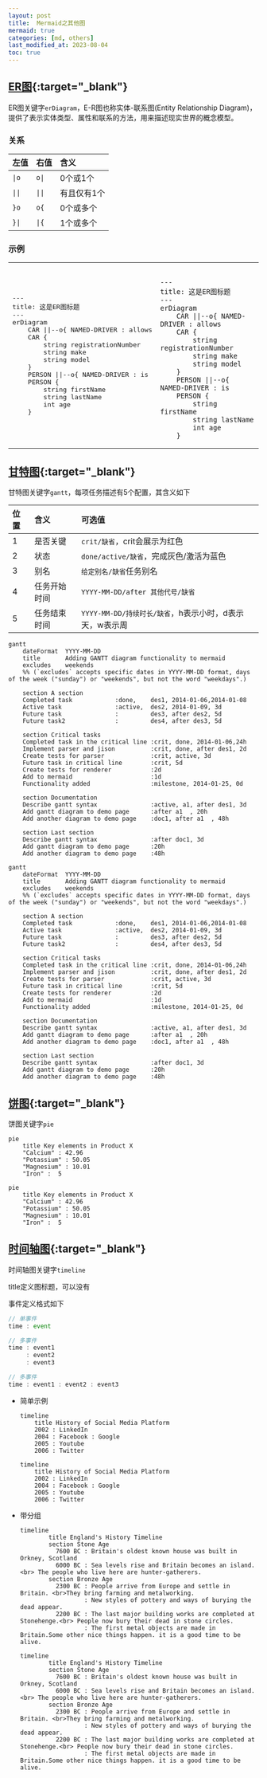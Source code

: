 ```yaml
---
layout: post
title:  Mermaid之其他图
mermaid: true
categories: [md, others]
last_modified_at: 2023-08-04
toc: true
---
```


## [ER图](https://mermaid.js.org/syntax/entityRelationshipDiagram.html){:target="_blank"}

ER图关键字`erDiagram`，E-R图也称实体-联系图(Entity Relationship Diagram)，提供了表示实体类型、属性和联系的方法，用来描述现实世界的概念模型。

### 关系

| 左值                        | 右值                        | 含义     |
|:--------------------------|:--------------------------|:-------|
| <code>&#124;o</code>      | <code>o&#124;</code>      | 0个或1个  |
| <code>&#124;&#124;</code> | <code>&#124;&#124;</code> | 有且仅有1个 |
| `}o`                      | `o{`                      | 0个或多个  |
| <code>}&#124;</code>      | <code>&#124;{</code>      | 1个或多个  |

### 示例

<table>
<tr>
<td><pre>
---
title: 这是ER图标题
---
erDiagram
    CAR ||--o{ NAMED-DRIVER : allows
    CAR {
        string registrationNumber
        string make
        string model
    }
    PERSON ||--o{ NAMED-DRIVER : is
    PERSON {
        string firstName
        string lastName
        int age
    }
</pre></td>
<td><pre><code class="language-mermaid">
---
title: 这是ER图标题
---
erDiagram
    CAR ||--o{ NAMED-DRIVER : allows
    CAR {
        string registrationNumber
        string make
        string model
    }
    PERSON ||--o{ NAMED-DRIVER : is
    PERSON {
        string firstName
        string lastName
        int age
    }
</code></pre></td>
</tr>
</table>

## [甘特图](https://mermaid.js.org/syntax/gantt.html){:target="_blank"}

甘特图关键字`gantt`，每项任务描述有5个配置，其含义如下

| 位置  | 含义     | 可选值                                  |
|:----|:-------|:-------------------------------------|
| 1   | 是否关键   | `crit/缺省`，crit会展示为红色                 |
| 2   | 状态     | `done/active/缺省`，完成灰色/激活为蓝色          |
| 3   | 别名     | `给定别名/缺省`任务别名                        |
| 4   | 任务开始时间 | `YYYY-MM-DD/after 其他代号/缺省`           |
| 5   | 任务结束时间 | `YYYY-MM-DD/持续时长/缺省`，h表示小时，d表示天，w表示周 |

```
gantt
    dateFormat  YYYY-MM-DD
    title       Adding GANTT diagram functionality to mermaid
    excludes    weekends
    %% (`excludes` accepts specific dates in YYYY-MM-DD format, days of the week ("sunday") or "weekends", but not the word "weekdays".)

    section A section
    Completed task            :done,    des1, 2014-01-06,2014-01-08
    Active task               :active,  des2, 2014-01-09, 3d
    Future task               :         des3, after des2, 5d
    Future task2              :         des4, after des3, 5d

    section Critical tasks
    Completed task in the critical line :crit, done, 2014-01-06,24h
    Implement parser and jison          :crit, done, after des1, 2d
    Create tests for parser             :crit, active, 3d
    Future task in critical line        :crit, 5d
    Create tests for renderer           :2d
    Add to mermaid                      :1d
    Functionality added                 :milestone, 2014-01-25, 0d

    section Documentation
    Describe gantt syntax               :active, a1, after des1, 3d
    Add gantt diagram to demo page      :after a1  , 20h
    Add another diagram to demo page    :doc1, after a1  , 48h

    section Last section
    Describe gantt syntax               :after doc1, 3d
    Add gantt diagram to demo page      :20h
    Add another diagram to demo page    :48h
```

```mermaid
gantt
    dateFormat  YYYY-MM-DD
    title       Adding GANTT diagram functionality to mermaid
    excludes    weekends
    %% (`excludes` accepts specific dates in YYYY-MM-DD format, days of the week ("sunday") or "weekends", but not the word "weekdays".)

    section A section
    Completed task            :done,    des1, 2014-01-06,2014-01-08
    Active task               :active,  des2, 2014-01-09, 3d
    Future task               :         des3, after des2, 5d
    Future task2              :         des4, after des3, 5d

    section Critical tasks
    Completed task in the critical line :crit, done, 2014-01-06,24h
    Implement parser and jison          :crit, done, after des1, 2d
    Create tests for parser             :crit, active, 3d
    Future task in critical line        :crit, 5d
    Create tests for renderer           :2d
    Add to mermaid                      :1d
    Functionality added                 :milestone, 2014-01-25, 0d

    section Documentation
    Describe gantt syntax               :active, a1, after des1, 3d
    Add gantt diagram to demo page      :after a1  , 20h
    Add another diagram to demo page    :doc1, after a1  , 48h

    section Last section
    Describe gantt syntax               :after doc1, 3d
    Add gantt diagram to demo page      :20h
    Add another diagram to demo page    :48h
```

## [饼图](https://mermaid.js.org/syntax/pie.html){:target="_blank"}

饼图关键字`pie`

```
pie
    title Key elements in Product X
    "Calcium" : 42.96
    "Potassium" : 50.05
    "Magnesium" : 10.01
    "Iron" :  5
```

```mermaid
pie
    title Key elements in Product X
    "Calcium" : 42.96
    "Potassium" : 50.05
    "Magnesium" : 10.01
    "Iron" :  5
```

## [时间轴图](https://mermaid.js.org/syntax/timeline.html){:target="_blank"}

时间轴图关键字`timeline`

title定义图标题，可以没有

事件定义格式如下

```js
// 单事件
time : event

// 多事件
time : event1
     : event2
     : event3

// 多事件
time : event1 : event2 : event3
```

- 简单示例

    ```
    timeline
        title History of Social Media Platform
        2002 : LinkedIn
        2004 : Facebook : Google
        2005 : Youtube
        2006 : Twitter
    ```
    
    ```mermaid
    timeline
        title History of Social Media Platform
        2002 : LinkedIn
        2004 : Facebook : Google
        2005 : Youtube
        2006 : Twitter
    ```

- 带分组

    ```
    timeline
            title England's History Timeline
            section Stone Age
              7600 BC : Britain's oldest known house was built in Orkney, Scotland
              6000 BC : Sea levels rise and Britain becomes an island.<br> The people who live here are hunter-gatherers.
            section Bronze Age
              2300 BC : People arrive from Europe and settle in Britain. <br>They bring farming and metalworking.
                      : New styles of pottery and ways of burying the dead appear.
              2200 BC : The last major building works are completed at Stonehenge.<br> People now bury their dead in stone circles.
                      : The first metal objects are made in Britain.Some other nice things happen. it is a good time to be alive.
    ```
    
    ```mermaid
    timeline
            title England's History Timeline
            section Stone Age
              7600 BC : Britain's oldest known house was built in Orkney, Scotland
              6000 BC : Sea levels rise and Britain becomes an island.<br> The people who live here are hunter-gatherers.
            section Bronze Age
              2300 BC : People arrive from Europe and settle in Britain. <br>They bring farming and metalworking.
                      : New styles of pottery and ways of burying the dead appear.
              2200 BC : The last major building works are completed at Stonehenge.<br> People now bury their dead in stone circles.
                      : The first metal objects are made in Britain.Some other nice things happen. it is a good time to be alive.
    ```
